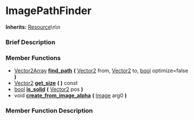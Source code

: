 #  ImagePathFinder  
**Inherits:** [Resource](class_resource)\\n\\n
###  Brief Description  


###  Member Functions 
  * [Vector2Array](class_vector2array)  **[find_path](#find_path)**  **(** [Vector2](class_vector2) from, [Vector2](class_vector2) to, [bool](class_bool) optimize=false  **)**
  * [Vector2](class_vector2)  **[get_size](#get_size)**  **(** **)** const
  * [bool](class_bool)  **[is_solid](#is_solid)**  **(** [Vector2](class_vector2) pos  **)**
  * void  **[create_from_image_alpha](#create_from_image_alpha)**  **(** [Image](class_image) arg0  **)**

###  Member Function Description  
